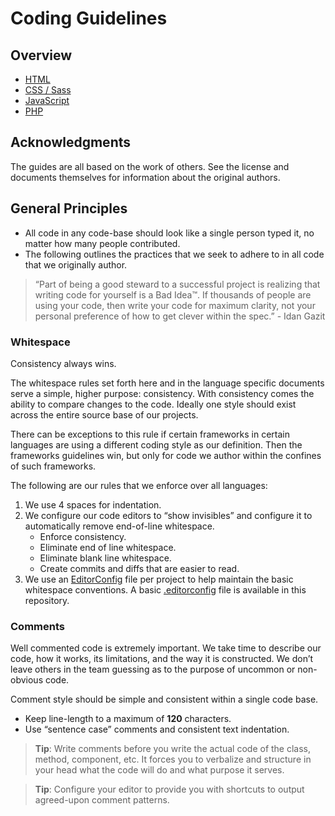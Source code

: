 # Coding Guidelines

## Overview

- [HTML](./html)
- [CSS / Sass](./css)
- [JavaScript](./js)
- [PHP](./php)

## Acknowledgments

The guides are all based on the work of others. See the license and documents themselves for information about the
original authors.

## General Principles

- All code in any code-base should look like a single person typed it, no matter how many people contributed.
- The following outlines the practices that we seek to adhere to in all code that we originally author.

> “Part of being a good steward to a successful project is realizing that writing code for yourself is a Bad Idea™.
> If thousands of people are using your code, then write your code for maximum clarity, not your personal preference
> of how to get clever within the spec.” - Idan Gazit

### Whitespace

Consistency always wins.

The whitespace rules set forth here and in the language specific documents serve a simple, higher purpose: consistency.
With consistency comes the ability to compare changes to the code. Ideally one style should exist across the entire
source base of our projects.

There can be exceptions to this rule if certain frameworks in certain languages are using a different coding style as
our definition. Then the frameworks guidelines win, but only for code we author within the confines of such frameworks.

The following are our rules that we enforce over all languages:

1. We use 4 spaces for indentation.
1. We configure our code editors to “show invisibles” and configure it to automatically remove end-of-line whitespace.
    - Enforce consistency.
    - Eliminate end of line whitespace.
    - Eliminate blank line whitespace.
    - Create commits and diffs that are easier to read.
1. We use an [EditorConfig](http://editorconfig.org/) file per project to help maintain the basic whitespace conventions.
   A basic [.editorconfig](.editorconfig) file is available in this repository.

### Comments

Well commented code is extremely important. We take time to describe our code, how it works, its limitations, and the
way it is constructed. We don’t leave others in the team guessing as to the purpose of uncommon or non-obvious code.

Comment style should be simple and consistent within a single code base.

- Keep line-length to a maximum of **120** characters.
- Use “sentence case” comments and consistent text indentation.

> **Tip**: Write comments before you write the actual code of the class, method, component, etc. It forces you to verbalize
> and structure in your head what the code will do and what purpose it serves.

> **Tip**: Configure your editor to provide you with shortcuts to output agreed-upon comment patterns.
